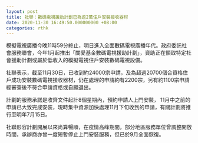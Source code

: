 ```yaml
---
layout: post
title: 社聯：數碼電視援助計劃已為逾2萬住戶安裝接收器材
date: 2020-11-30 16:49:50.000000000 +08:00
categories: rthk
---
```


模擬電視廣播今晚11時59分終止，明日進入全面數碼電視廣播年代。政府委託社會服務聯會，今年1月起推出「關愛基金數碼電視援助計劃」，資助正在領取特定社會援助計劃或屬於低收入的模擬電視住戶安裝數碼電視設備。 

社聯表示，截至11月30日，已收到約24000宗申請，及為超過20700個合資格住戶成功安裝數碼電視接收器材，仍在處理的申請約有2200宗，另有約1100宗申請經審查後不符合申請資格或自願退出。

計劃的服務承諾是收齊文件起計8個星期內，預約申請人上門安裝， 11月中之前的申請已大致完成安裝，現時集中資源加快處理11月下旬收到的申請，有關計劃將推行至明年7月15日。

社聯形容計劃開展以來尚算暢順，在疫情高峰期間，部分地區服務單位曾調整開放時間，承辦商亦曾一度短暫停止上門安裝服務，但已於9月全面恢復。
